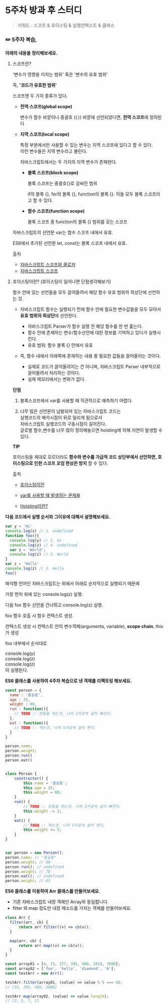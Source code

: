 # 5주차 방과 후 스터디

> 키워드 : 스코프  & 호이스팅 & 실행컨텍스트  & 클래스

### ✏️ 5주차 복습,

**아래의 내용을 정리해보세요.**

1. 스코프란? <br>

   '변수가 영향을 미치는 범위' 혹은 '변수의 유효 범위'<br>

   즉,  **'코드가 유효한 범위'**<br>

   스코프엔 두 가지 종류가 있다.<br>

   - **전역 스코프(global scope)**

     변수가 함수 바깥이나 중괄호 (`{}`) 바깥에 선언되었다면, **전역 스코프**에 정의된다

   - **지역 스코프(local scope)**

     특정 부분에서만 사용할 수 있는 변수는 지역 스코프에 있다고 할 수 있다.<br>이런 변수들은 지역 변수라고 불린다.

     자바스크립트에서는 두 가지의 지역 변수가 존재한다.

     * **블록 스코프(block scope)**

       블록 스코프는 중괄호{}로 감싸진 범위<br>

       if의 블록 {}, for의 블록 {}, function의 블록 {}. 이들 모두 블록 스코프라고 할 수 있다.

     * **함수 스코프(function scope)**

       블록 스코프 중 function의 블록 {} 범위를 갖는 스코프

   자바스크립트의 선언문 var는 함수 스코프 내에서 유효.

   ES6에서 추가된 선언문 let, const는 블록 스코프 내에서 유효.

   출처

   - [자바스크립트 스코프와 클로저](https://medium.com/@khwsc1/%EB%B2%88%EC%97%AD-%EC%9E%90%EB%B0%94%EC%8A%A4%ED%81%AC%EB%A6%BD%ED%8A%B8-%EC%8A%A4%EC%BD%94%ED%94%84%EC%99%80-%ED%81%B4%EB%A1%9C%EC%A0%80-javascript-scope-and-closures-8d402c976d19)
   - [자바스크립트 스코프](https://yuddomack.tistory.com/entry/%EC%9E%90%EB%B0%94%EC%8A%A4%ED%81%AC%EB%A6%BD%ED%8A%B8-%EB%B3%80%EC%88%98%EC%99%80-%EC%8A%A4%EC%BD%94%ED%94%84%EC%9C%A0%ED%9A%A8%EB%B2%94%EC%9C%84)

   

2. 호이스팅이란? (호이스팅이 일어나면 단점생각해보기)

   함수 안에 있는 선언들을 모두 끌어올려서 해당 함수 유효 범위의 최상단에 선언하는 것.<br>

   - 자바스크립트 함수는 실행되기 전에 함수 안에 필요한 변수값들을 모두 모아서 **유효 범위의 최상단**에 선언한다.
     - 자바스크립트 Parser가 함수 실행 전 해당 함수를 한 번 훑는다.
     - 함수 안에 존재하는 변수/함수선언에 대한 정보를 기억하고 있다가 실행시킨다.
     - 유효 범위: 함수 블록 {} 안에서 유효

   

   - 즉, 함수 내에서 아래쪽에 존재하는 내용 중 필요한 값들을 끌어올리는 것이다.
     - 실제로 코드가 끌어올려지는 건 아니며, 자바스크립트 Parser 내부적으로 끌어올려서 처리하는 것이다.
     - 실제 메모리에서는 변화가 없다.

   **단점**

   1. 블록스코프에서 var를 사용할 때 직관적으로 예측하기 어렵다.

   2. 너무 많은 선언문이 남발되어 있는 자바스크립트 코드는<br>실행코드의 해석시점이 뒤로 밀리게 됨으로서<br>자바스크립트 실행코드의 구동시점이 길어진다.<br>글로벌 함수,변수를 너무 많이 정의해놓으면 hoisting에 의해 지연이 발생할 수 있다.

   **TIP**

   호이스팅을 제대로 모르더라도 **함수와 변수를 가급적 코드 상단부에서 선언하면, 호이스팅으로 인한 스코프 꼬임 현상은 방지** 할 수 있다.

   출처

   - [호이스팅이란](https://gmlwjd9405.github.io/2019/04/22/javascript-hoisting.html)
   - [var를 사용할 때 발생하는 문제들](https://www.daleseo.com/js-var-issues/)

   - [Hoisting이란?](https://negabaro.github.io/archive/js-Hoisting)



**다음 코드에서 실행 순서와 그이유에 대해서 설명해보세요.**

```javascript
var y = 'Hi'
console.log(z) // 1. undefined
function foo(){
  console.log(y) // 3. Hi
  console.log(z) // 4. undefined
  var z = 'World';
  console.log(z) // 5. World
}
var z = 'Hello'
console.log(z) // 2. Hello
foo()
```

해석형 언어인 자바스크립트는 위에서 아래로 순차적으로 실행되기 때문에<br>

가장 먼저 위에 있는 console.log(z) 실행.<br>

다음 foo 함수 선언을 건너뛰고 console.log(z) 실행.<br>

foo 함수 호출 시 함수 컨텍스트 생성.<br>

컨텍스트 생성 시 컨텍스트 안의  변수객체(arguments, variable), **scope chain**, this가 생성<br>

foo 내부에서 순서대로 <br>

console.log(y) <br>
console.log(z) <br>
console.log(z) <br>
이 실행된다.

**ES6 클래스를 사용하여 4주차 복습으로 낸 객체를 리팩토링 해보세요.**

```javascript
const person = {
  name : '홍길동',
  age : 25,
  weight : 80,
  run : function(){
    // TODO :: 운동을 하는것, 나의 2키로씩 살이 빠진다.
  },
  eat : function(){
    // TODO :: 먹는것, 나의 5키로씩 살이 찐다.
  }
}

person.name;
person.weight;
person.run()
person.eat()


class Person {
    constructor() {
        this.name = '홍길동';
        this.age = 25;
        this.weight = 80;
    }
    run() {
        // TODO :: 운동을 하는것, 나의 2키로씩 살이 빠진다.
        this.weight -= 2;
    }
    eat() {
        // TODO :: 먹는것, 나의 5키로씩 살이 찐다.
        this.weight += 5;
    }
}


var person = new Person();
person.name; // "홍길동"
person.weight; // 80
person.run(); // undefined
person.weight; // 78
person.eat(); // undefined
person.weight; // 83
```



**ES6 클래스를 이용하여 Arr 클래스를 만들어보세요**.

- 기존 자바스크립트 내장 객체인 Array와 동일합니다.
- filter 와 map 정도만 내장 매소드를 가지는 객체를 만들어보세요.

```javascript
class Arr {
  filter(arr, cb) {
      return arr.filter((v) => cb(v));
  }

  map(arr, cb) {
      return arr.map((v) => cb(v));
  }
}

const array01 = [4, 15, 377, 395, 400, 1024, 3000];
const array02 = ['foo', 'hello', 'diamond', 'A'];
const testArr = new Arr();

testArr.filter(array01, (value) => value % 5 === 0);
// [15, 395, 400, 3000]

testArr.map(array02, (value) => value.length);
// [3, 5, 7, 1]
```

